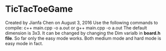 # TicTacToeGame
 Created by Jianfa Chen on August 3, 2016
 Use the following commands to compile:
 c++ main.cpp -o a.out
 or
 g++ main.cpp -o a.out
The default dimension is 3x3. It can be changed by changing the Dim varialb in    **board.h file**.
 So far only the easy mode works. Both medium mode and hard mode is easy mode     in fact.

